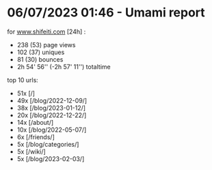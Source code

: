 # 06/07/2023 01:46 - Umami report
for www.shifeiti.com [24h] :

 - 238 (53) page views
 - 102 (37) uniques
 - 81 (30) bounces
 - 2h 54' 56'' (-2h 57' 11'') totaltime


top 10 urls:
 - 51x [/]
 - 49x [/blog/2022-12-09/]
 - 38x [/blog/2023-01-12/]
 - 20x [/blog/2022-12-22/]
 - 14x [/about/]
 - 10x [/blog/2022-05-07/]
 - 6x [/friends/]
 - 5x [/blog/categories/]
 - 5x [/wiki/]
 - 5x [/blog/2023-02-03/]


